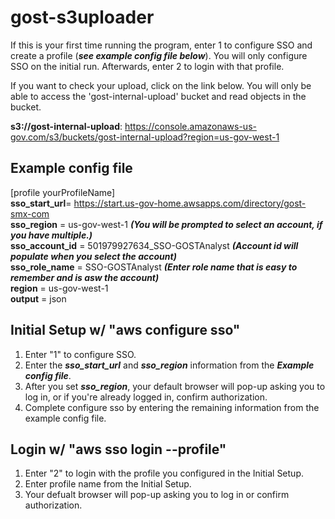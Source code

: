 # **gost-s3uploader**

If this is your first time running the program, enter 1 to configure SSO and create a profile (***see example config file below***). You will only configure SSO on the initial run. Afterwards, enter 2 to login with that profile.<br>

If you want to check your upload, click on the link below. You will only be able to access the 'gost-internal-upload' bucket and read objects in the bucket.<br>

**s3://gost-internal-upload**: https://console.amazonaws-us-gov.com/s3/buckets/gost-internal-upload?region=us-gov-west-1<br>

## **Example config file**
[profile yourProfileName]<br>
**sso_start_url**= https://start.us-gov-home.awsapps.com/directory/gost-smx-com<br>
**sso_region** = us-gov-west-1 ***(You will be prompted to select an account, if you have multiple.)***<br> 
**sso_account_id** = 501979927634_SSO-GOSTAnalyst ***(Account id will populate when you select the account)***<br>
**sso_role_name** = SSO-GOSTAnalyst ***(Enter role name that is easy to remember and is asw the account)***<br>
**region** = us-gov-west-1<br>
**output** = json<br>

## **Initial Setup w/ "aws configure sso"**
1. Enter "1"  to configure SSO.
2. Enter the ***sso_start_url*** and ***sso_region*** information from the ***Example config file***.
3. After you set ***sso_region***, your default browser will pop-up asking you to log in, or if you're already logged in, confirm authorization. 
4. Complete configure sso by entering the remaining information from the example config file.

## **Login w/ "aws sso login --profile"**
1. Enter "2" to login with the profile you configured in the Initial Setup.
2. Enter profile name from the Initial Setup.
3. Your defualt browser will pop-up asking you to log in or confirm authorization.










